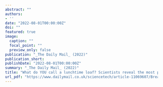 ```yaml
---
abstract: ""
authors:
- ''
date: "2022-08-01T00:00:00Z"
doi: ""
featured: true
image:
  caption: ""
  focal_point: ""
  preview_only: false
publication: "_The Daily Mail_ (2022)"
publication_short: 
publishDate: "2022-08-01T00:00:00Z"
summary: "_The Daily Mail_ (2022)"
title: "What do YOU call a lunchtime loaf? Scientists reveal the most popular terms across the UK"
url_pdf: "https://www.dailymail.co.uk/sciencetech/article-11069607/Bread-roll-bun-bap-Scientists-reveal-Britains-favourite-term-lunchtime-loaf.html"
---
```

